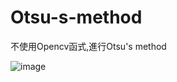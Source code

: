 # Otsu-s-method

不使用Opencv函式,進行Otsu's method

![image](https://user-images.githubusercontent.com/81505859/230785012-1ffba6de-8ab9-441d-8732-37aca2b9bd7d.png)
